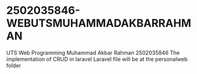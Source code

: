 # 2502035846-WEBUTSMUHAMMADAKBARRAHMAN
UTS Web Programming Muhammad Akbar Rahman 2502035846
The implementation of CRUD in laravel
Laravel file will be at the personalweb folder
